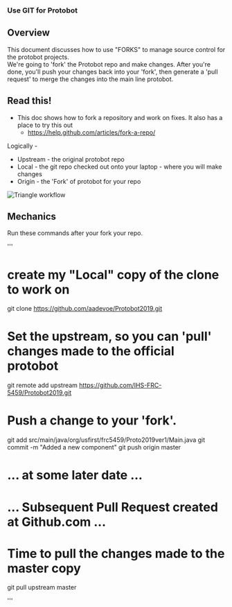### Use GIT for Protobot  ###

## Overview ##
This document discusses how to use "FORKS" to manage source control for the protobot projects.  
We're going to 'fork' the Protobot repo and make changes.  After you're done, you'll push your changes
back into your 'fork', then generate a 'pull request' to merge the changes into the main line protobot.

## Read this! ## 

* This doc shows how to fork a repository and work on fixes.  It also has a place to try this out
  -  https://help.github.com/articles/fork-a-repo/

Logically - 
* Upstream - the original protobot repo
* Local - the git repo checked out onto your laptop - where you will make changes
* Origin - the 'Fork' of protobot for your repo

![Triangle workflow ](https://i.stack.imgur.com/Lx7do.png "Triangular Workflow")


## Mechanics 

Run these commands after your fork your repo.

'''
# create my "Local" copy of the clone to work on
git clone https://github.com/aadevoe/Protobot2019.git

# Set the upstream, so you can 'pull' changes made to the official protobot
git remote add upstream https://github.com/IHS-FRC-5459/Protobot2019.git

# Push a change to your 'fork'.
git add src/main/java/org/usfirst/frc5459/Proto2019ver1/Main.java
git commit -m "Added a new component"
git push origin master 

#
# ... at some later date ... 
# ... Subsequent Pull Request created at Github.com ... 
# 
# Time to pull the changes made to the master copy 
git pull upstream master

'''